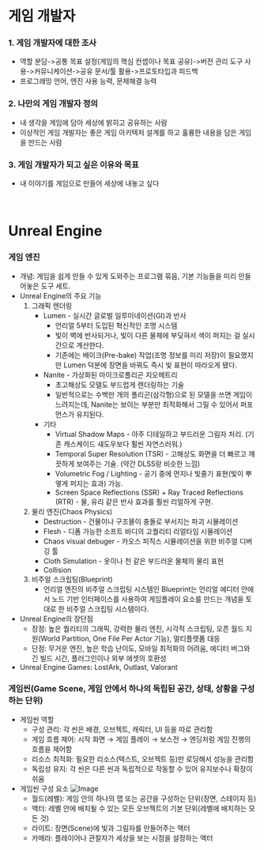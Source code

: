 # 게임 개발자
### 1. 게임 개발자에 대한 조사
- 역할 분담->공통 목표 설정(게임의 핵심 컨셉이나 목표 공유)->버전 관리 도구 사용->커뮤니케이션->공유 문서/툴 활용->프로토타입과 피드백
- 프로그래밍 언어, 엔진 사용 능력, 문제해결 능력

### 2. 나만의 게임 개발자 정의
- 내 생각을 게임에 담아 세상에 밝히고 공유하는 사람
- 이상적인 게임 개발자는 좋은 게임 아키텍처 설계를 하고 훌륭한 내용을 담은 게임을 만드는 사람
  
### 3. 게임 개발자가 되고 싶은 이유와 목표
- 내 이야기를 게임으로 만들어 세상에 내놓고 싶다

<br/>

# Unreal Engine
### 게임 엔진
   - 개념: 게임을 쉽게 만들 수 있게 도와주는 프로그램 묶음, 기본 기능들을 미리 만들어놓은 도구 세트.
   - Unreal Engine의 주요 기능
     1. 그래픽 렌더링
        - Lumen - 실시간 글로벌 일루미네이션(GI)과 반사
          - 언리얼 5부터 도입된 혁신적인 조명 시스템
          - 빛이 벽에 반사되거나, 빛이 다른 물체에 부딪혀서 색이 퍼지는 걸 실시간으로 계산한다.
          - 기존에는 베이크(Pre-bake) 작업(조명 정보를 미리 저장)이 필요했지만 Lumen 덕분에 장면을 바꿔도 즉시 빛 표현이 따라오게 됐다.
        - Nanite - 가상화된 마이크로폴리곤 지오메트리
          - 초고해상도 모델도 부드럽게 렌더링하는 기술
          - 일반적으로는 수백만 개의 폴리곤(삼각형)으로 된 모델을 쓰면 게임이 느려지는데, Nanite는 보이는 부분만 최적화해서 그릴 수 있어서 퍼포먼스가 유지된다.
        - 기타
          - Virtual Shadow Maps - 아주 디테일하고 부드러운 그림자 처리. (기존 캐스케이드 섀도우보다 훨씬 자연스러워.)
          - Temporal Super Resolution (TSR) - 고해상도 화면을 더 빠르고 깨끗하게 보여주는 기술. (약간 DLSS랑 비슷한 느낌)
          - Volumetric Fog / Lighting - 공기 중에 먼지나 빛줄기 표현(빛이 뿌옇게 퍼지는 효과) 가능.
          - Screen Space Reflections (SSR) + Ray Traced Reflections (RTR) - 물, 유리 같은 반사 효과를 훨씬 리얼하게 구현.
     2. 물리 엔진(Chaos Physics)
        - Destruction - 건물이나 구조물이 충돌로 부서지는 파괴 시뮬레이션
        - Flesh - 디폼 가능한 소프트 바디의 고퀄리티 리얼타임 시뮬레이션
        - Chaos visual debuger - 카오스 피직스 시뮬레이션을 위한 비주얼 디버깅 툴
        - Cloth Simulation - 옷이나 천 같은 부드러운 물체의 물리 표현
        - Collision
     3. 비주얼 스크립팅(Blueprint)
        - 언리얼 엔진의 비주얼 스크립팅 시스템인 Blueprint는 언리얼 에디터 안에서 노드 기반 인터페이스를 사용하여 게임플레이 요소를 만드는 개념을 토대로 한 비주얼 스크립팅 시스템이다.
   - Unreal Engine의 장단점
     - 장점: 높은 퀄리티의 그래픽, 강력한 물리 엔진, 시각적 스크립팅, 오픈 월드 지원(World Partition, One File Per Actor 기능), 멀티플랫폼 대응
     - 단점: 무거운 엔진, 높은 학습 난이도, 모바일 최적화의 어려움, 에디터 버그와 긴 빌드 시간, 플러그인이나 외부 에셋의 호환성
   - Unreal Engine Games: LostArk, Outlast, Valorant

### 게임씬(Game Scene, 게임 안에서 하나의 독립된 공간, 상태, 상황을 구성하는 단위)
   - 게임씬 역할
     - 구성 관리: 각 씬은 배경, 오브젝트, 캐릭터, UI 등을 따로 관리함
     - 게임 흐름 제어: 시작 화면 → 게임 플레이 → 보스전 → 엔딩처럼 게임 진행의 흐름을 제어함
     - 리소스 최적화: 필요한 리소스(텍스트, 오브젝트 등)만 로딩해서 성능을 관리함
     - 독립성 유지: 각 씬은 다른 씬과 독립적으로 작동할 수 있어 유지보수나 확장이 쉬움
   - 게임씬 구성 요소
     ![Image](https://github.com/user-attachments/assets/d732b1ab-35e5-4311-bed8-02297c0b2f39)
     - 월드(레벨): 게임 안의 하나의 맵 또는 공간을 구성하는 단위(장면, 스테이지 등)
     - 액터: 레벨 안에 배치될 수 있는 모든 오브젝트의 기본 단위(레벨에 배치하는 모든 것)
     - 라이트: 장면(Scene)에 빛과 그림자를 만들어주는 액터
     - 카메라: 플레이어나 관찰자가 세상을 보는 시점을 설정하는 액터

<br/>
